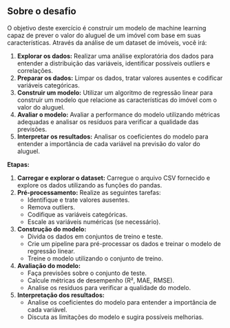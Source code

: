 ## Sobre o desafio

O objetivo deste exercício é construir um modelo de machine learning capaz de prever o valor do aluguel de um imóvel com base em suas características. Através da análise de um dataset de imóveis, você irá:

1. **Explorar os dados:** Realizar uma análise exploratória dos dados para entender a distribuição das variáveis, identificar possíveis outliers e correlações.
2. **Preparar os dados:** Limpar os dados, tratar valores ausentes e codificar variáveis categóricas.
3. **Construir um modelo:** Utilizar um algoritmo de regressão linear para construir um modelo que relacione as características do imóvel com o valor do aluguel.
4. **Avaliar o modelo:** Avaliar a performance do modelo utilizando métricas adequadas e analisar os resíduos para verificar a qualidade das previsões.
5. **Interpretar os resultados:** Analisar os coeficientes do modelo para entender a importância de cada variável na previsão do valor do aluguel.

**Etapas:**

1. **Carregar e explorar o dataset:** Carregue o arquivo CSV fornecido e explore os dados utilizando as funções do pandas.
2. **Pré-processamento:** Realize as seguintes tarefas:
    - Identifique e trate valores ausentes.
    - Remova outliers.
    - Codifique as variáveis categóricas.
    - Escale as variáveis numéricas (se necessário).
3. **Construção do modelo:**
    - Divida os dados em conjuntos de treino e teste.
    - Crie um pipeline para pré-processar os dados e treinar o modelo de regressão linear.
    - Treine o modelo utilizando o conjunto de treino.
4. **Avaliação do modelo:**
    - Faça previsões sobre o conjunto de teste.
    - Calcule métricas de desempenho (R², MAE, RMSE).
    - Analise os resíduos para verificar a qualidade do modelo.
5. **Interpretação dos resultados:**
    - Analise os coeficientes do modelo para entender a importância de cada variável.
    - Discuta as limitações do modelo e sugira possíveis melhorias.
